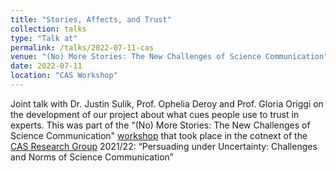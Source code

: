 ```yaml
---
title: "Stories, Affects, and Trust"
collection: talks
type: "Talk at"
permalink: /talks/2022-07-11-cas
venue: "(No) More Stories: The New Challenges of Science Communication"
date: 2022-07-11
location: "CAS Workshop"
---
```


Joint talk with Dr. Justin Sulik, Prof. Ophelia Deroy and Prof. Gloria Origgi on the development of our project about what cues people use to trust in experts. This was part of the "(No) More Stories: The New Challenges of Science Communication" [workshop](https://www.cas.uni-muenchen.de/veranstaltungen/tagungen_ss22/ws_deroy/program_rg_deroy.pdf) that took place in the cotnext of the [CAS Research Group](https://www.en.cas.uni-muenchen.de/research_groups/current_rg/rg_deroy/index.html) 2021/22:
“Persuading under Uncertainty: Challenges and Norms of Science Communication”
